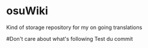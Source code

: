 # osuWiki
Kind of storage repository for my on going translations

#Don't care about what's following
Test du commit
